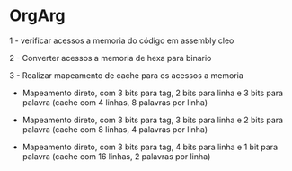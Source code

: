 # OrgArg

1 - verificar acessos a memoria do código em assembly cleo

2 - Converter acessos a memoria de hexa para binario

3 - Realizar mapeamento de cache para os acessos a memoria 

* Mapeamento direto, com 3 bits para tag, 2 bits para linha e 3 bits
  para palavra (cache com 4 linhas, 8 palavras por linha)

* Mapeamento direto, com 3 bits para tag, 3 bits para linha e 2 bits
  para palavra (cache com 8 linhas, 4 palavras por linha)

* Mapeamento direto, com 3 bits para tag, 4 bits para linha e 1 bit
  para palavra (cache com 16 linhas, 2 palavras por linha)
